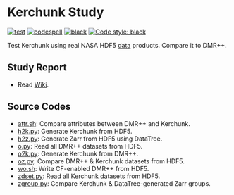 

# Kerchunk Study

[![test](https://github.com/hyoklee/kerchunk/actions/workflows/ATL08.yml/badge.svg)](https://github.com/hyoklee/kerchunk/actions/workflows/ATL08.yml)
[![codespell](https://github.com/hyoklee/kerchunk/actions/workflows/codespell.yml/badge.svg)](https://github.com/hyoklee/kerchunk/actions/workflows/codespell.yml)
[![black](https://github.com/hyoklee/kerchunk/actions/workflows/black.yml/badge.svg)](https://github.com/hyoklee/kerchunk/actions/workflows/black.yml)
[![Code style: black](https://img.shields.io/badge/code%20style-black-000000.svg)](https://github.com/psf/black)

  Test Kerchunk using real NASA HDF5 [data](data) products.
  Compare it to DMR++.

## Study Report
* Read [Wiki](https://github.com/hyoklee/kerchunk/wiki/).

## Source Codes
* [attr.sh](attr.sh): Compare attributes between DMR++ and Kerchunk.
* [h2k.py](h2k.py): Generate Kerchunk from HDF5.
* [h2z.py](h2z.py): Generate Zarr from HDF5 using DataTree.
* [o.py](o.py): Read all DMR++ datasets from HDF5.
* [o2k.py](o2k.py): Generate Kerchunk from DMR++.
* [oz.py](oz.py): Compare DMR++ & Kerchunk datasets from HDF5.
* [wo.sh](wo.sh): Write CF-enabled DMR++ from HDF5.
* [zdset.py](zdset.py): Read all Kerchunk datasets from HDF5.
* [zgroup.py](zgroup.py): Compare Kerchunk & DataTree-generated Zarr groups.
